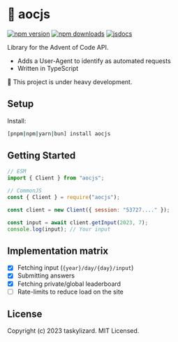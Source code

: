 # 🦌 aocjs

[![npm version][npm-version-src]][npm-version-href]
[![npm downloads][npm-downloads-src]][npm-downloads-href] [![jsdocs][jsdocs-src]][jsdocs-href]

Library for the Advent of Code API.

- Adds a User-Agent to identify as automated requests
- Written in TypeScript

🚧 This project is under heavy development.

## Setup

Install:

```sh
[pnpm|npm|yarn|bun] install aocjs
```

## Getting Started

```js
// ESM
import { Client } from "aocjs";

// CommonJS
const { Client } = require("aocjs");

const client = new Client({ session: "53727...." });

const input = await client.getInput(2023, 7);
console.log(input); // Your input
```

## Implementation matrix

- [x] Fetching input (`{year}/day/{day}/input`)
- [x] Submitting answers
- [x] Fetching private/global leaderboard
- [ ] Rate-limits to reduce load on the site

## License

Copyright (c) 2023 taskylizard. MIT Licensed.

<!-- Badges -->

[npm-version-src]:
  https://img.shields.io/npm/v/aocjs?style=flat&labelColor=f38ba8&color=585b70&logoColor=white
[npm-version-href]: https://npmjs.com/package/aocjs
[npm-downloads-src]:
  https://img.shields.io/npm/dm/aocjs?style=flat&labelColor=f38ba8&color=585b70&logoColor=white
[npm-downloads-href]: https://npmjs.com/package/aocjs
[jsdocs-src]:
  https://img.shields.io/badge/jsDocs.io-reference-18181B?style=flat&labelColor=f38ba8&color=585b70&logoColor=white
[jsdocs-href]: https://www.jsdocs.io/package/aocjs
